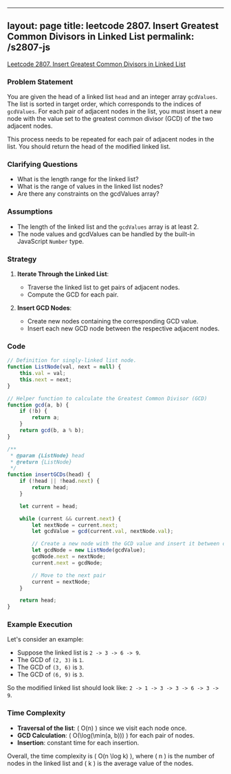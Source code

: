 
---
layout: page
title: leetcode 2807. Insert Greatest Common Divisors in Linked List
permalink: /s2807-js
---
[Leetcode 2807. Insert Greatest Common Divisors in Linked List](https://algoadvance.github.io/algoadvance/l2807)
### Problem Statement

You are given the head of a linked list `head` and an integer array `gcdValues`. The list is sorted in target order, which corresponds to the indices of `gcdValues`. For each pair of adjacent nodes in the list, you must insert a new node with the value set to the greatest common divisor (GCD) of the two adjacent nodes.

This process needs to be repeated for each pair of adjacent nodes in the list. You should return the head of the modified linked list.

### Clarifying Questions

- What is the length range for the linked list?
- What is the range of values in the linked list nodes?
- Are there any constraints on the gcdValues array?

### Assumptions

- The length of the linked list and the `gcdValues` array is at least 2.
- The node values and gcdValues can be handled by the built-in JavaScript `Number` type.

### Strategy

1. **Iterate Through the Linked List**:
    - Traverse the linked list to get pairs of adjacent nodes.
    - Compute the GCD for each pair.

2. **Insert GCD Nodes**:
    - Create new nodes containing the corresponding GCD value.
    - Insert each new GCD node between the respective adjacent nodes.

### Code

```javascript
// Definition for singly-linked list node.
function ListNode(val, next = null) {
    this.val = val;
    this.next = next;
}

// Helper function to calculate the Greatest Common Divisor (GCD)
function gcd(a, b) {
    if (!b) {
        return a;
    }
    return gcd(b, a % b);
}

/**
 * @param {ListNode} head
 * @return {ListNode}
 */
function insertGCDs(head) {
    if (!head || !head.next) {
        return head;
    }

    let current = head;

    while (current && current.next) {
        let nextNode = current.next;
        let gcdValue = gcd(current.val, nextNode.val);

        // Create a new node with the GCD value and insert it between current and nextNode
        let gcdNode = new ListNode(gcdValue);
        gcdNode.next = nextNode;
        current.next = gcdNode;

        // Move to the next pair
        current = nextNode;
    }

    return head;
}
```

### Example Execution

Let's consider an example:

- Suppose the linked list is `2 -> 3 -> 6 -> 9`.
- The GCD of `(2, 3)` is `1`.
- The GCD of `(3, 6)` is `3`.
- The GCD of `(6, 9)` is `3`.

So the modified linked list should look like: `2 -> 1 -> 3 -> 3 -> 6 -> 3 -> 9`.

### Time Complexity

- **Traversal of the list**: \( O(n) \) since we visit each node once.
- **GCD Calculation**: \( O(\log(\min(a, b))) \) for each pair of nodes.
- **Insertion**: constant time for each insertion.

Overall, the time complexity is \( O(n \log k) \), where \( n \) is the number of nodes in the linked list and \( k \) is the average value of the nodes.